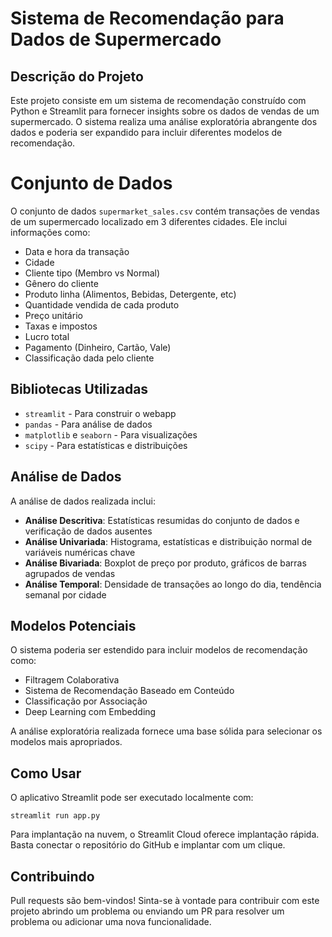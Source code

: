 # Sistema de Recomendação para Dados de Supermercado

## Descrição do Projeto

Este projeto consiste em um sistema de recomendação construído com Python e Streamlit para fornecer insights sobre os dados de vendas de um supermercado. O sistema realiza uma análise exploratória abrangente dos dados e poderia ser expandido para incluir diferentes modelos de recomendação.

# Conjunto de Dados

O conjunto de dados `supermarket_sales.csv` contém transações de vendas de um supermercado localizado em 3 diferentes cidades. Ele inclui informações como:

- Data e hora da transação
- Cidade
- Cliente tipo (Membro vs Normal)
- Gênero do cliente
- Produto linha (Alimentos, Bebidas, Detergente, etc)
- Quantidade vendida de cada produto
- Preço unitário
- Taxas e impostos
- Lucro total
- Pagamento (Dinheiro, Cartão, Vale)
- Classificação dada pelo cliente

## Bibliotecas Utilizadas

- `streamlit` - Para construir o webapp
- `pandas` - Para análise de dados
- `matplotlib` e `seaborn` - Para visualizações
- `scipy` - Para estatísticas e distribuições

## Análise de Dados

A análise de dados realizada inclui:

- **Análise Descritiva**: Estatísticas resumidas do conjunto de dados e verificação de dados ausentes
- **Análise Univariada**: Histograma, estatísticas e distribuição normal de variáveis numéricas chave
- **Análise Bivariada**: Boxplot de preço por produto, gráficos de barras agrupados de vendas
- **Análise Temporal**: Densidade de transações ao longo do dia, tendência semanal por cidade

## Modelos Potenciais

O sistema poderia ser estendido para incluir modelos de recomendação como:

- Filtragem Colaborativa
- Sistema de Recomendação Baseado em Conteúdo
- Classificação por Associação
- Deep Learning com Embedding

A análise exploratória realizada fornece uma base sólida para selecionar os modelos mais apropriados.

## Como Usar

O aplicativo Streamlit pode ser executado localmente com:

`streamlit run app.py`

Para implantação na nuvem, o Streamlit Cloud oferece implantação rápida. Basta conectar o repositório do GitHub e implantar com um clique.

## Contribuindo

Pull requests são bem-vindos! Sinta-se à vontade para contribuir com este projeto abrindo um problema ou enviando um PR para resolver um problema ou adicionar uma nova funcionalidade.




















